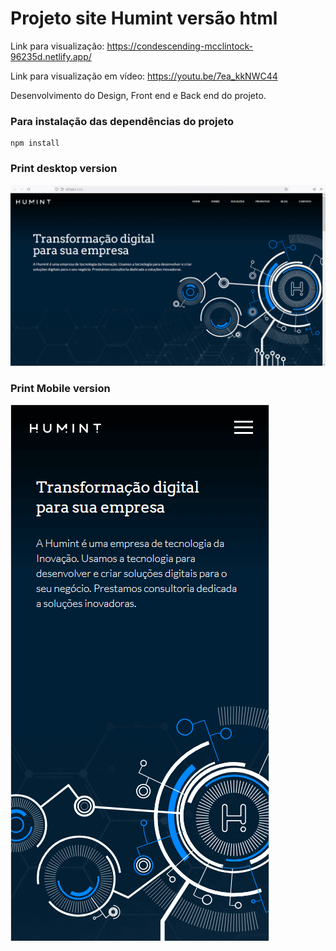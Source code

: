# Projeto site Humint versão html
Link para visualização: 
https://condescending-mcclintock-96235d.netlify.app/

Link para visualização em vídeo: https://youtu.be/7ea_kkNWC44


Desenvolvimento do Design, Front end e Back end do projeto.

### Para instalação das dependências do projeto
~~~
npm install
~~~

### Print desktop version
![Print desktop version](tela-humint-desktop.png)

### Print Mobile version
![Print mobile version](tela-humint-mobile.ong.png)
